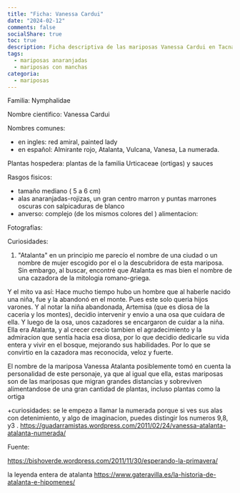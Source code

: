 ```yaml
---
title: "Ficha: Vanessa Cardui"
date: "2024-02-12"
comments: false
socialShare: true
toc: true
description: Ficha descriptiva de las mariposas Vanessa Cardui en Tacna.
tags:
  - mariposas anaranjadas
  - mariposas con manchas
categoria:
  - mariposas
---
```


<!--more-->

Familia: Nymphalidae

Nombre cientifico: Vanessa Cardui

Nombres comunes: 
- en ingles: red amiral, painted lady
- en español: Almirante rojo, Atalanta, Vulcana, Vanesa, La numerada.

Plantas hospedera: plantas de la familia Urticaceae (ortigas) y sauces

Rasgos fisicos:
- tamaño mediano ( 5 a 6 cm)
- alas anaranjadas-rojizas, un gran centro marron y puntas marrones oscuras con salpicaduras de blanco
- anverso: complejo (de los mismos colores del )
alimentacion:

Fotografías:


Curiosidades:
1. "Atalanta" en un principio me parecío el nombre de una ciudad o un nombre de mujer escogido por el o la descubridora de esta mariposa. Sin embargo, al buscar, encontré que Atalanta es mas bien el nombre de una cazadora de la mitologia romano-griega.

Y el mito va así:
Hace mucho tiempo hubo un hombre que al haberle nacido una niña, fue y la abandonó en el monte. Pues este solo queria hijos varones.
Y al notar la niña abandonada, Artemisa (que es diosa de la caceria y los montes), decidio intervenir y envio a una osa que cuidara de ella. Y luego de la osa, unos cazadores se encargaron de cuidar a la niña.
Ella era Atalanta, y al crecer crecio tambien el agradecimiento y la admiracion que sentía hacia esa diosa, por lo que decidio dedicarle su vida entera y vivir en el bosque, mejorando sus habilidades. Por lo que se convirtio en la cazadora mas reconocida, veloz y fuerte.

El nombre de la mariposa Vanessa Atalanta posiblemente tomó en cuenta la personalidad de este personaje, ya que al igual que ella, estas mariposas son de las mariposas que migran grandes distancias y sobreviven alimentandose de una gran cantidad de plantas, incluso plantas como la ortiga




+curiosidades: se le empezo a llamar la numerada porque si ves sus alas con detenimiento, y algo de imaginacion, puedes distingir los numeros 9,8, y3 . https://guadarramistas.wordpress.com/2011/02/24/vanessa-atalanta-atalanta-numerada/


Fuente:

https://bishoverde.wordpress.com/2011/11/30/esperando-la-primavera/

la leyenda entera de atalanta https://www.gateravilla.es/la-historia-de-atalanta-e-hipomenes/
